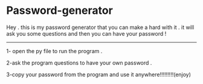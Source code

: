 # Password-generator
Hey . this is my password generator that you can make a hard with it . it will ask you some questions and then you can have your password !




**************************************************************************************************************************************************************


1- open the py file to run the program .

2-ask the program questions to have your own password .

3-copy your password from the program and use it anywhere!!!!!!!!!(enjoy)
